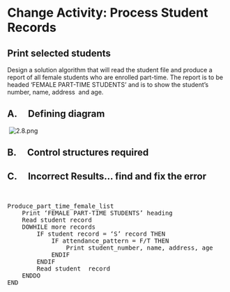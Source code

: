 # Change Activity: Process Student Records

<h2>Print selected students</h2>
<p>Design a solution algorithm that will read the student file and produce a report of all female students who are enrolled part-time. The report is to be headed &lsquo;FEMALE PART-TIME STUDENTS&rsquo; and is to show the student&rsquo;s number, name, address&nbsp; and age.</p>
<h2>A.&nbsp;&nbsp;&nbsp;&nbsp; Defining diagram</h2>
<p>&nbsp;<img src="/courses/970783/files/37087912/preview" alt="2.8.png" data-api-endpoint="https://canvas.instructure.com/api/v1/courses/970783/files/37087912" data-api-returntype="File" /></p>
<h2>B.&nbsp;&nbsp;&nbsp;&nbsp; Control structures required</h2>
<h2>C.&nbsp;&nbsp;&nbsp;&nbsp; Incorrect Results&hellip; find and fix the error</h2>
<p>&nbsp;</p>
<pre>Produce_part_time_female_list
	Print &lsquo;FEMALE PART-TIME STUDENTS&rsquo; heading
	Read student record
	DOWHILE more records
		IF student record = &lsquo;S&rsquo; record THEN
			IF attendance_pattern = F/T THEN
				Print student_number, name, address, age
			ENDIF
		ENDIF
		Read student  record
	ENDDO
END
</pre>